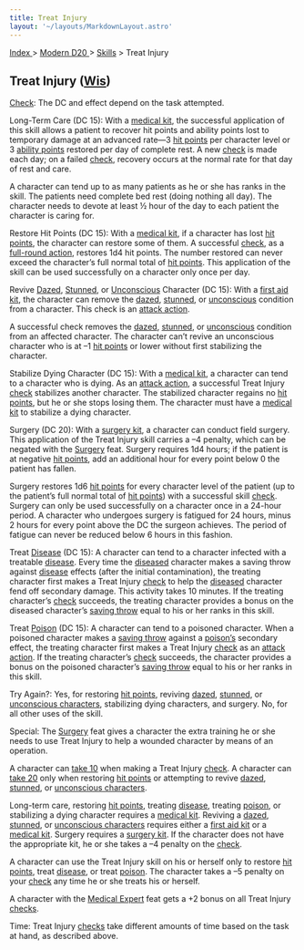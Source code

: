 ```yaml
---
title: Treat Injury
layout: '~/layouts/MarkdownLayout.astro'
---
```


[ Index ](/) > [ Modern D20 ](/modern.d20.srd) > [Skills](/modern.d20.srd/skills) > Treat Injury

## Treat Injury ([Wis](/modern.d20.srd/basics/ability.scores))

[Check](/modern.d20.srd/skills/skill.basics.php#skill): The DC and effect
depend on the task attempted.

Long-Term Care (DC 15): With a [medical kit](/modern.d20.srd/equipment/professional.equipment), the successful
application of this skill allows a patient to recover hit points and ability
points lost to temporary damage at an advanced rate—3 [hit points](/modern.d20.srd/combat/hit.points) per character level or 3 [ability points](/modern.d20.srd/basics/ability.scores) restored per day of complete
rest. A new [check](/modern.d20.srd/skills/skill.basics.php#skill) is made
each day; on a failed [check](/modern.d20.srd/skills/skill.basics.php#skill),
recovery occurs at the normal rate for that day of rest and care.

A character can tend up to as many patients as he or she has ranks in the
skill. The patients need complete bed rest (doing nothing all day). The
character needs to devote at least ½ hour of the day to each patient the
character is caring for.

Restore Hit Points (DC 15): With a [medical kit](/modern.d20.srd/equipment/professional.equipment), if a character has
lost [hit points](/modern.d20.srd/combat/hit.points), the character can
restore some of them. A successful
[check](/modern.d20.srd/skills/skill.basics.php#skill), as a [full-round action](/modern.d20.srd/combat/full.round.actions), restores 1d4 hit points.
The number restored can never exceed the character’s full normal total of [hit points](/modern.d20.srd/combat/hit.points). This application of the skill can
be used successfully on a character only once per day.

Revive [Dazed](/modern.d20.srd/conditions/index),
[Stunned](/modern.d20.srd/conditions/index), or
[Unconscious](/modern.d20.srd/conditions/index) Character (DC 15): With a
[first aid kit](/modern.d20.srd/equipment/professional.equipment), the
character can remove the [dazed](/modern.d20.srd/conditions/index),
[stunned](/modern.d20.srd/conditions/index), or
[unconscious](/modern.d20.srd/conditions/index) condition from a character.
This check is an [attack action](/modern.d20.srd/combat/attack.actions).

A successful check removes the [dazed](/modern.d20.srd/conditions/index),
[stunned](/modern.d20.srd/conditions/index), or
[unconscious](/modern.d20.srd/conditions/index) condition from an affected
character. The character can’t revive an unconscious character who is at –1
[hit points](/modern.d20.srd/combat/hit.points) or lower without first
stabilizing the character.

Stabilize Dying Character (DC 15): With a [medical kit](/modern.d20.srd/equipment/professional.equipment), a character can tend
to a character who is dying. As an [attack action](/modern.d20.srd/combat/attack.actions), a successful Treat Injury
[check](/modern.d20.srd/skills/skill.basics.php#skill) stabilizes another
character. The stabilized character regains no [hit points](/modern.d20.srd/combat/hit.points), but he or she stops losing them.
The character must have a [medical kit](/modern.d20.srd/equipment/professional.equipment) to stabilize a dying
character.

Surgery (DC 20): With a [surgery kit](/modern.d20.srd/equipment/professional.equipment), a character can
conduct field surgery. This application of the Treat Injury skill carries a –4
penalty, which can be negated with the
[Surgery](/modern.d20.srd/feats/surgery) feat. Surgery requires 1d4 hours; if
the patient is at negative [hit points](/modern.d20.srd/combat/hit.points),
add an additional hour for every point below 0 the patient has fallen.

Surgery restores 1d6 [hit points](/modern.d20.srd/combat/hit.points) for every
character level of the patient (up to the patient’s full normal total of [hit points](/modern.d20.srd/combat/hit.points)) with a successful skill
[check](/modern.d20.srd/skills/skill.basics.php#skill). Surgery can only be
used successfully on a character once in a 24-hour period. A character who
undergoes surgery is fatigued for 24 hours, minus 2 hours for every point
above the DC the surgeon achieves. The period of fatigue can never be reduced
below 6 hours in this fashion.

Treat [Disease](/modern.d20.srd/environment.hazards/disease) (DC 15): A
character can tend to a character infected with a treatable
[disease](/modern.d20.srd/environment.hazards/disease). Every time the
[diseased](/modern.d20.srd/environment.hazards/disease) character makes a
saving throw against [disease](/modern.d20.srd/environment.hazards/disease)
effects (after the initial contamination), the treating character first makes
a Treat Injury [check](/modern.d20.srd/skills/skill.basics.php#skill) to help
the [diseased](/modern.d20.srd/environment.hazards/disease) character fend off
secondary damage. This activity takes 10 minutes. If the treating character’s
[check](/modern.d20.srd/skills/skill.basics.php#skill) succeeds, the treating
character provides a bonus on the diseased character’s [saving throw](/modern.d20.srd/basics/saving.throws) equal to his or her ranks in this
skill.

Treat [Poison](/modern.d20.srd/environment.hazards/poison) (DC 15): A
character can tend to a poisoned character. When a poisoned character makes a
[saving throw](/modern.d20.srd/basics/saving.throws) against a
[poison’s](/modern.d20.srd/environment.hazards/poison) secondary effect, the
treating character first makes a Treat Injury
[check](/modern.d20.srd/skills/skill.basics.php#skill) as an [attack action](/modern.d20.srd/combat/attack.actions). If the treating character’s
[check](/modern.d20.srd/skills/skill.basics.php#skill) succeeds, the character
provides a bonus on the poisoned character’s [saving throw](/modern.d20.srd/basics/saving.throws) equal to his or her ranks in this
skill.

Try Again?: Yes, for restoring [hit points](/modern.d20.srd/combat/hit.points), reviving
[dazed](/modern.d20.srd/conditions/index),
[stunned](/modern.d20.srd/conditions/index), or [unconscious characters](/modern.d20.srd/conditions/index), stabilizing dying characters,
and surgery. No, for all other uses of the skill.

Special: The [Surgery](/modern.d20.srd/feats/surgery) feat gives a character
the extra training he or she needs to use Treat Injury to help a wounded
character by means of an operation.

A character can [take 10](/modern.d20.srd/skills/skill.basics.php#take10) when
making a Treat Injury [check](/modern.d20.srd/skills/skill.basics.php#skill).
A character can [take 20](/modern.d20.srd/skills/skill.basics.php#take20) only
when restoring [hit points](/modern.d20.srd/combat/hit.points) or attempting
to revive [dazed](/modern.d20.srd/conditions/index),
[stunned](/modern.d20.srd/conditions/index), or [unconscious characters](/modern.d20.srd/conditions/index).

Long-term care, restoring [hit points](/modern.d20.srd/combat/hit.points),
treating [disease](/modern.d20.srd/environment.hazards/disease), treating
[poison](/modern.d20.srd/environment.hazards/poison), or stabilizing a dying
character requires a [medical kit](/modern.d20.srd/equipment/professional.equipment). Reviving a
[dazed](/modern.d20.srd/conditions/index),
[stunned](/modern.d20.srd/conditions/index), or [unconscious characters](/modern.d20.srd/conditions/index) requires either a [first aid kit](/modern.d20.srd/equipment/professional.equipment) or a [medical kit](/modern.d20.srd/equipment/professional.equipment). Surgery requires a
[surgery kit](/modern.d20.srd/equipment/professional.equipment). If the
character does not have the appropriate kit, he or she takes a –4 penalty on
the [check](/modern.d20.srd/skills/skill.basics.php#skill).

A character can use the Treat Injury skill on his or herself only to restore
[hit points](/modern.d20.srd/combat/hit.points), treat
[disease](/modern.d20.srd/environment.hazards/disease), or treat
[poison](/modern.d20.srd/environment.hazards/poison). The character takes a –5
penalty on your [check](/modern.d20.srd/skills/skill.basics.php#skill) any
time he or she treats his or herself.

A character with the [Medical Expert](/modern.d20.srd/feats/medical.expert)
feat gets a +2 bonus on all Treat Injury
[checks](/modern.d20.srd/skills/skill.basics.php#skill).

Time: Treat Injury [checks](/modern.d20.srd/skills/skill.basics.php#skill)
take different amounts of time based on the task at hand, as described above.


